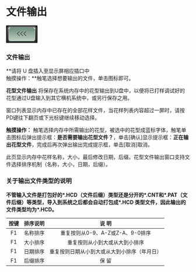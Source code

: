 # 文件输出

![](../.gitbook/assets/b2%20%281%29.PNG)

### 文件输出

**请将 U 盘插入至显示屏相应插口中  
触摸操作：**触笔选择想要输出的文件，单击图标即可。

**花型文件输出** 将保存在系统内存中的花型输出到U盘中，以便将已打样调试好的花型通过U盘输入到其它横机系统中，或另行保存之用。

窗口列表显示内存中已存在的全部花样文件，当花样列表内容超过一屏时，请按PD键往下翻页或下光标键继续移动选择。

**触摸操作：** 触笔选择内存中所需输出的花型，被选中的花型成蓝标字体，触笔单击图标后弹出提示框：**是否需要输出花型文件？**，单击\[确认\]显示提示框：**正在输出花型文件**，完成后再次弹出输出完成提示框，单击\[取消\]取消。

此页显示内存中花样名称，大小，最后修改日期，后缀。花型文件输出窗口支持文件选择排序机制（名称，大小，日期，后缀）。

### **关于输出文件类型的说明**

**不管输入文件是打包好的\*.HCD（文件后缀）类型还是分开的\*.CNT和\*.PAT（文件后缀）等类型，导入到系统之后都会自动打包成\*.HCD 类型文件，因此输出的文件类型均为\*.HCD。**

| **按键** | **排序说明** | **说  明** |
| :---: | :---: | :---: |
| F1  | 名称排序 | 重复按则从0-9、A-Z或Z-A、9-0排序 |
| F1  | 大小排序 | 重复按则从小到大或从大到小排序 |
| F1  | 日期排序 | 重复按则日期从小到大或从大到小排序（年月日） |
| F1  | 后缀排序 | 保  留 |

